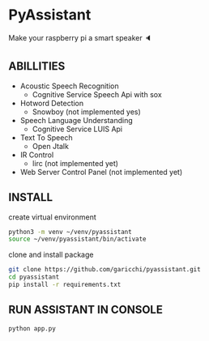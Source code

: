 # PyAssistant
Make your raspberry pi a smart speaker :speaker:

## ABILLITIES

- Acoustic Speech Recognition
    - Cognitive Service Speech Api with sox
- Hotword Detection
    - Snowboy (not implemented yes)
- Speech Language Understanding
    - Cognitive Service LUIS Api
- Text To Speech
    - Open Jtalk
- IR Control
    - lirc (not implemented yet)
- Web Server Control Panel (not implemented yet)

## INSTALL

create virtual environment
```sh
python3 -m venv ~/venv/pyassistant
source ~/venv/pyassistant/bin/activate
```

clone and install package
```sh
git clone https://github.com/garicchi/pyassistant.git
cd pyassistant
pip install -r requirements.txt
```

## RUN ASSISTANT IN CONSOLE

```sh
python app.py
```
